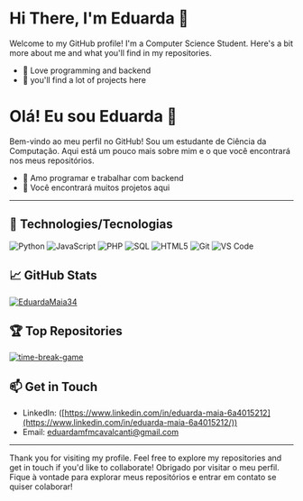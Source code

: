 # Hi There, I'm Eduarda 👋

Welcome to my GitHub profile! I'm a Computer Science Student. Here's a bit more about me and what you'll find in my repositories.
- 🔭 Love programming and backend
- 👾 you'll find a lot of projects here

# Olá! Eu sou Eduarda  👋

Bem-vindo ao meu perfil no GitHub! Sou um estudante de Ciência da Computação. Aqui está um pouco mais sobre mim e o que você encontrará nos meus repositórios.
- 🔭 Amo programar e trabalhar com backend
- 👾 Você encontrará muitos projetos aqui

---
## 🔧 Technologies/Tecnologias

![Python](https://img.shields.io/badge/-Python-000?&logo=Python)
![JavaScript](https://img.shields.io/badge/-JavaScript-000?&logo=JavaScript)
![PHP](https://img.shields.io/badge/-PHP-000?&logo=PHP)
![SQL](https://img.shields.io/badge/-SQL-000?&logo=MySQL)
![HTML5](https://img.shields.io/badge/-HTML5-000?&logo=HTML5)
![Git](https://img.shields.io/badge/-Git-000?&logo=Git)
![VS Code](https://img.shields.io/badge/-VS%20Code-000?&logo=Visual%20Studio%20Code)

## 📈 GitHub Stats

[![EduardaMaia34](https://github-readme-stats.vercel.app/api?username=EduardaMaia34&show_icons=true&hide_border=true&theme=radical)](https://github.com/EduardaMaia34)

## 🏆 Top Repositories

[![time-break-game](https://github.com/EduardaMaia34/time-break-game)]([https://github.com/yourusername/reponame](https://github.com/EduardaMaia34/time-break-game))

## 📫 Get in Touch

- LinkedIn: ([https://www.linkedin.com/in/eduarda-maia-6a4015212](https://www.linkedin.com/in/eduarda-maia-6a4015212/))
- Email: [eduardamfmcavalcanti@gmail.com](mailto:eduardamfmcavalcanti@gmail.com)

---
Thank you for visiting my profile. Feel free to explore my repositories and get in touch if you'd like to collaborate!
Obrigado por visitar o meu perfil. Fique à vontade para explorar meus repositórios e entrar em contato se quiser colaborar!
